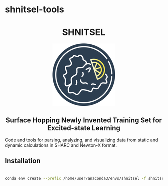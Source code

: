 # shnitsel-tools

<div align="center">
  <h1>SHNITSEL</h1>
  <img src="https://github.com/SHNITSEL/shnitsel-tools/blob/main/shnitsel_logo.png" alt="SHNITSEL Logo" width="200px">
  <h2>Surface Hopping Newly Invented Training Set for Excited-state Learning</h2>
</div>

Code and tools for parsing, analyzing, and visualizing data from static and dynamic calculations in SHARC and Newton-X format.

## Installation

```bash

conda env create --prefix /home/user/anaconda3/envs/shnitsel -f shnitsel-tools.yml
```
